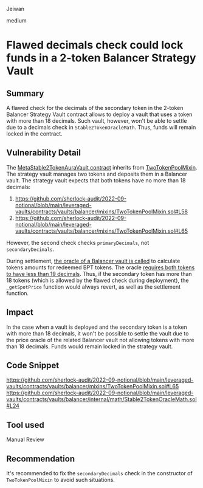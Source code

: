 Jeiwan

medium

# Flawed decimals check could lock funds in a 2-token Balancer Strategy Vault

## Summary
A flawed check for the decimals of the secondary token in the 2-token Balancer Strategy Vault contract allows to deploy a vault that uses a token with more than 18 decimals. Such vault, however, won't be able to settle due to a decimals check in `Stable2TokenOracleMath`. Thus, funds will remain locked in the contract.

## Vulnerability Detail
The [MetaStable2TokenAuraVault contract](https://github.com/sherlock-audit/2022-09-notional/blob/main/leveraged-vaults/contracts/vaults/MetaStable2TokenAuraVault.sol) inherits from [TwoTokenPoolMixin](https://github.com/sherlock-audit/2022-09-notional/blob/main/leveraged-vaults/contracts/vaults/balancer/mixins/TwoTokenPoolMixin.sol). The strategy vault manages two tokens and deposits them in a Balancer vault. The strategy vault expects that both tokens have no more than 18 decimals:
1. https://github.com/sherlock-audit/2022-09-notional/blob/main/leveraged-vaults/contracts/vaults/balancer/mixins/TwoTokenPoolMixin.sol#L58
1. https://github.com/sherlock-audit/2022-09-notional/blob/main/leveraged-vaults/contracts/vaults/balancer/mixins/TwoTokenPoolMixin.sol#L65

However, the second check checks `primaryDecimals`, not `secondaryDecimals`.

During settlement, [the oracle of a Balancer vault is called](https://github.com/sherlock-audit/2022-09-notional/blob/main/leveraged-vaults/contracts/vaults/balancer/external/MetaStable2TokenAuraHelper.sol#L94) to calculate tokens amounts for redeemed BPT tokens. The oracle [requires both tokens to have less than 19 decimals](https://github.com/sherlock-audit/2022-09-notional/blob/main/leveraged-vaults/contracts/vaults/balancer/internal/math/Stable2TokenOracleMath.sol#L24). Thus, if the secondary token has more than 18 tokens (which is allowed by the flawed check during deployment), the `_getSpotPrice` function would always revert, as well as the settlement function.

## Impact
In the case when a vault is deployed and the secondary token is a token with more than 18 decimals, it won't be possible to settle the vault due to the price oracle of the related Balancer vault not allowing tokens with more than 18 decimals. Funds would remain locked in the strategy vault.

## Code Snippet
https://github.com/sherlock-audit/2022-09-notional/blob/main/leveraged-vaults/contracts/vaults/balancer/mixins/TwoTokenPoolMixin.sol#L65
https://github.com/sherlock-audit/2022-09-notional/blob/main/leveraged-vaults/contracts/vaults/balancer/internal/math/Stable2TokenOracleMath.sol#L24

## Tool used

Manual Review

## Recommendation
It's recommended to fix the `secondaryDecimals` check in the constructor of `TwoTokenPoolMixin` to avoid such situations.